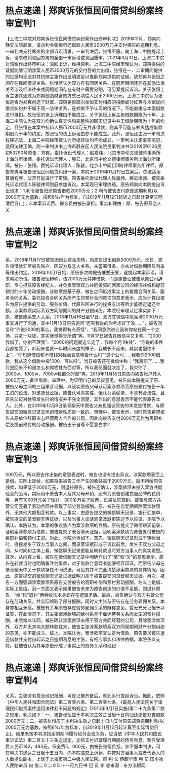 # 热点速递 | 郑爽诉张恒民间借贷纠纷案终审宣判1

【上海二中院对郑爽诉张恒民间借贷纠纷案作出终审判决】2019年11月，郑爽向静安法院起诉，请求判令张恒归还借款人民币2000万元并支付相应的逾期利息。一审判决支持郑爽的全部诉讼请求。一审判决后，张恒不服，向上海二中院提起上诉，请求改判驳回郑爽的全部一审诉请或发回重审。2021年3月31日，上海二中院对该案作出终审判决：驳回上诉，维持原判。上海二中院经审理认为，郑爽提供的证据能够证明涉案人民币2000万元的交付目的为出借，张恒在一、二审期间提供的证据均无法对其抗辩主张作出证明或足以推翻郑爽提供的证据，故郑爽与张恒之间存在民间借贷关系。张恒若认为双方存有同居关系、在同居期间还存在其他法律关系涉及经济往来或同居期间存在有财产需要分割，可另案提起诉讼。关于张恒上诉主张其通过为郑爽创造财富的方式已清偿人民币2000万元，上海二中院认为张恒是否为郑爽创造了财富、郑爽是否应向张恒支付相应的报酬或分红等与本案民间借贷纠纷并不属于同一法律关系，在郑爽不予认可的情况下，不能直接与本案借款进行抵扣。故张恒的该上诉理由不能成立。关于张恒上诉主张借款期限为十年，上海二中院认为在双方均确认真实性和完整性的聊天记录中并无借款期限为十年的约定，且张恒在本案中抗辩人民币2000万元并非借款，则其不可能与郑爽达成借款期限为十年的约定。故张恒的该上诉理由亦不能成立。此外，张恒还主张一审判决程序违法，上海二中院经审查认为所提异议均不能成立，一审判决认定事实清楚，适用法律正确。附一审判决书上海市静安区人民法院民事判决书(2019)沪0106民初53290号原告：郑爽。委托诉讼代理人：赵嘉炜，北京市中伦文德律师事务所上海分所律师。委托诉讼代理人：滕云，北京市中伦文德律师事务所上海分所律师。被告：张恒。委托诉讼代理人：陈骏，北京市中闻(深圳)律师事务所律师。原告郑爽与被告张恒民间借贷纠纷一案，本院于2019年11月12日立案后，依法适用普通程序，公开开庭进行了审理。原告委托诉讼代理人赵嘉炜、滕云律师、被告委托诉讼代理人陈骏律师到庭参加诉讼。本案现已审理终结。原告郑爽向本院提出诉讼请求：1.判令被告归还原告借款2000万元；2.判令被告支付原告逾期利息(以2000万元为基数，按照6%/年为标准，自2019年11月12日起诉之日起计算至实际清偿日止)；3.本案诉讼费、保全费由被告承担。事实和理由：原、被告原系恋人关

# 热点速递 | 郑爽诉张恒民间借贷纠纷案终审宣判2

系。2018年11月17日被告因创业资金周转，向原告提出借款2000万元。次日，原告将借款汇至被告账户。因双方系恋人关系，未签署借条，亦未对借款期限及利率等作出约定。2019年10月1日始，原告多次向被告催要无果，遂提起本案诉讼，请求判如所请。被告张恒辩称，该2000万元并非借款，而是原告让被告从原公司辞职，专心担任原告经纪人，并负责管理双方共同投资的两家公司的经济补偿和提前预付的十年劳动报酬。该款项是基于原、被告之间形成事实上的雇佣合同关系、服务合同关系、委托投资合同关系所产生的预付合同款项的意思表示，应当计算出被告为原告提供的劳动、服务价值、代原告所进行的投资支出等后才能确定返还金额。涉案款项实际系双方同居期间的财产分割纠纷。本院经审理认定事实如下：原、被告原系恋人关系。2018年11月16日至17日，双方在微信中就案涉2000万元事宜进行了沟通，其中11月16日原告询问“还有我说的你考虑好了没……”，被告回复称“你说2000的事么，我觉得有点奇怪”、“我同意你说让我和你站在同一个立场，只拿一块钱，其实我觉得无所谓”等。11月17日被告在微信中又复称：“2000我借了，你别不理我”、“2000的问题就这么定了，我每个月1块钱”、“你说的条件我都接受了，听起来也就一年时间长度的样子，我成长不起来，其实也配你不上”、“你知道借钱和不借钱对我而言意味着什么吗”“这个公司……我收你2000借款，我从这个借款中投1000，可以吗”。当日被告还在微信中称：“我离职了……我只是回来不知道怎么和你牺牲东西对等，所以我前面就决定了，我欠你了，2000w、1000w、7000w我都欠的起”等。2018年11月18日原告向被告帐户转入2000万元，备注借款。审理中，为证明自己的反驳意见，被告向本院提交了原、被告父母之间的三组录音证据，以证实原告父母认可案涉款项系原告预付被告十年工资的说法。对该录音证据，原告认可真实性，但认为系偷录，不具有合法性，且原告父母对款项发生时的情况并不完全清楚，其作出的意思表示不能代表原告本人。此外，在2019年12月8日录音聊天中原告父亲也强调原告的本意是借款，与原告提交的微信记录显示的借款性质是一致的。审理中，被告表示，当时原告希望被告从原单位辞职专心经营两人合作的公司，因此向被告支付2000万元作为离职补偿及提前预付的劳动报酬。被告出于自尊不愿意白拿2

# 热点速递 | 郑爽诉张恒民间借贷纠纷案终审宣判3

000万元，所以原告作出借的意思表述时，被告也没有提出异议。涉案款项表面上是借，实际上是给。如果将来被告工作产生的收益高于2000万元，就不用给原告钱款，如果低于2000万元，则退补原告。被告还确认，涉案款项未投入双方共同经营的公司，实际用于原告本人及其父母开销，还有为原告创建衣服品牌的花销等，另有1000万元买了理财，300多万买了股票，已被法院查封。被告与双方共营公司签暑了劳动合同并领取了部分劳动报酬。原、被告在恋爱期间除案涉款项外，无其他大额相互转款。以上事实，由原告提交的微信聊天记录、银行汇款单，被告提交的录音聊天等证据，以及当事人谈话笔录及庭审陈述予以佐证，本院予以确认。本院认为，本案的争议焦点为案涉款项的性质。原告提交了微信聊天记录，证明案涉款项为借款，被告提交了录音聊天证据，证明案涉款项为原告支付被告的离职补偿和预付工资。对此，本院分析如下，首先，微信聊天记录形成于转账当时，直接发生于双方当事人之间，而录音证据形成于诉讼前后，发生于双方父母之间，从时间和主体上看，微信聊天记录更能反映转款当时双方当事人的真实意思。其次，从内容上看，被告在微信聊天记录中明确作出了“借”和“欠”的意思表示，原告在转款当时也明确备注为借款，对于借款合意两者能够相互印证。而原告父母在录音聊天中关于款项存在不同说法，可见其并不完全清楚涉案款项的具体情况。因此，原告提交的微信聊天记录证据证明力高于被告提交的录音聊天证据。再次，被告一方面强调涉案款项系原告支付被告的高职补偿和预付劳动报酬，名义上是借，实际上是给，另一方面又表示如果被告未来为原告创造的价值不足额，则退补原告，“给”和“退补”两种说法本身即存在逻辑矛盾。最后，被告确认与双方共营公司存在劳动关系，并实际领取了部分报酬，同时又主张与原告存在劳务雇佣关系，本身亦相互矛盾。被告有关与原告存在劳务雇佣关系的辩称意见，暂无充分证据予以证实，在此情况下，其主张案涉款项的给付系基于雇佣劳务关系而发生的预付报酬，本院难以认同。被告确认涉案款项未用于双方共同经营的公司，且除案涉款项外，双方并无其他大额转款往来，被告主张涉案款项系双方同居期间财产分割纠纷的意见，亦不能成立。综上，本院认为，案涉款项宜认定为借款。原告要求被告返还借款并支付自起诉之日逾期利息的主张，有相应事实和法律依据，本院予以支持。若被告认为其与原告形成了事实上的劳务关系和经纪

# 热点速递 | 郑爽诉张恒民间借贷纠纷案终审宣判4

关系，主张劳务费及经纪报酬，可在证据齐备后，就此另行提起诉讼。据此，依照《中华人民共和国合同法》第二百零六条、第二百零七条，《最高人民法院关于审理民间借贷案件适用法律若干问题的规定》(2015年9月1日实施)第二十九条第二款之规定，判决如下：一、被告张恒应于本判决生效之日起十日内归还原告郑爽借款2000万元；二、被告张恒应于本判决生效之日起十日内支付原告郑爽逾期利息(以2000万元为基数，按照6%/年为标准，自2019年11月12日起计算至实际清偿日止)。如果未按本判决指定的期间履行给付金钱义务，应当依《中华人民共和国民事诉讼法》第二百五十三条之规定，加倍支付迟延履行期间的债务利息。案件受理费人民币142，483元，保全费5，000元，由被告张恒负担。如不服本判决，可在判决书送达之日起十五日内，向本院递交上诉状，并按对方当事人或者代表人的人数提出副本，上诉于上海市第二中级人民法院。审   判   长         蔡韶华审   判   员         田小冰人民陪审员         何   俊二０二０年十一月九日书    记   员         李   睿来源：东方法眼网

